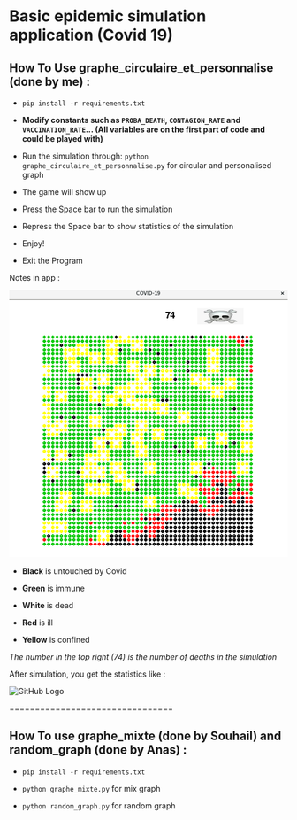 Basic epidemic simulation application (Covid 19)
================================

How To Use graphe_circulaire_et_personnalise (done by me) :
---------------
- `pip install -r requirements.txt`

- **Modify constants such as `PROBA_DEATH`, `CONTAGION_RATE` and `VACCINATION_RATE`... (All variables are on the first part of code and could be played with)**

- Run the simulation through:
`python graphe_circulaire_et_personnalise.py` for circular and personalised graph 

- The game will show up

- Press the Space bar to run the simulation

- Repress the Space bar to show statistics of the simulation

- Enjoy!

- Exit the Program

Notes in app :

![GitHub Logo](DATA/case1.png)

- **Black** is untouched by Covid

- **Green** is immune

- **White** is dead

- **Red** is ill

- **Yellow** is confined

*The number in the top right (74) is the number of deaths in the simulation*

After simulation, you get the statistics like :

![GitHub Logo](DATA/cas3.png)

================================

How To use graphe_mixte (done by Souhail) and random_graph (done by Anas) :
---------------
- `pip install -r requirements.txt`

- `python graphe_mixte.py` for mix graph 

- `python random_graph.py` for random graph 
